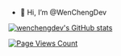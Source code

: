 - 👋 Hi, I’m @WenChengDev


[![wenchengdev's GitHub stats](https://github-readme-stats.vercel.app/api?username=wenchengdev)](https://github.com/anuraghazra/github-readme-stats)

<!---![wenchengdev's Most used languages](https://github-readme-stats.vercel.app/api/top-langs?username=wenchengdev&show_icons=true&count_private=true&theme=gotham) --->

[![Page Views Count](https://badges.toozhao.com/badges/01FJGA97A1DJ0FPYXQCRFVN96J/green.svg)](https://badges.toozhao.com/stats/01FJGA97A1DJ0FPYXQCRFVN96J "Get your own page views count badge on badges.toozhao.com")


<!---
WenChengDev/WenChengDev is a ✨ special ✨ repository because its `README.md` (this file) appears on your GitHub profile.
You can click the Preview link to take a look at your changes.
--->
